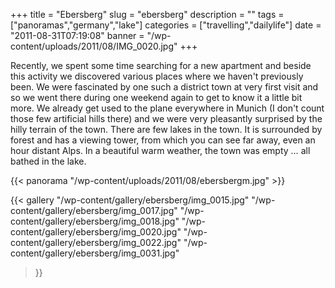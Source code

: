 +++
title = "Ebersberg"
slug = "ebersberg"
description = ""
tags = ["panoramas","germany","lake"]
categories = ["travelling","dailylife"]
date = "2011-08-31T07:19:08"
banner = "/wp-content/uploads/2011/08/IMG_0020.jpg"
+++

Recently, we spent some time searching for a new apartment and beside this activity we discovered
various places where we haven't previously been. We were fascinated by one such a district town at very first visit and so we went there during one
weekend again to get to know it a little bit more. We already get used to the plane everywhere in
Munich (I don't count those few artificial hills there) and we were very pleasantly surprised by
the hilly terrain of the town. There are few lakes in the town. It is surrounded by forest and has
a viewing tower, from which you can see far away, even an hour distant Alps. In a beautiful warm
weather, the town was empty … all bathed in the lake.

{{< panorama "/wp-content/uploads/2011/08/ebersbergm.jpg"  >}}

{{< gallery
    "/wp-content/gallery/ebersberg/img_0015.jpg"
    "/wp-content/gallery/ebersberg/img_0017.jpg"
    "/wp-content/gallery/ebersberg/img_0018.jpg"
    "/wp-content/gallery/ebersberg/img_0020.jpg"
    "/wp-content/gallery/ebersberg/img_0022.jpg"
    "/wp-content/gallery/ebersberg/img_0031.jpg"
>}}
